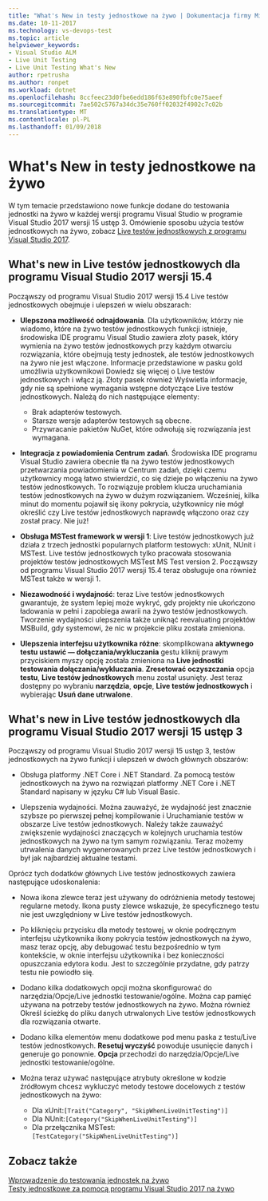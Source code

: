 ```yaml
---
title: "What's New in testy jednostkowe na żywo | Dokumentacja firmy Microsoft"
ms.date: 10-11-2017
ms.technology: vs-devops-test
ms.topic: article
helpviewer_keywords:
- Visual Studio ALM
- Live Unit Testing
- Live Unit Testing What's New
author: rpetrusha
ms.author: ronpet
ms.workload: dotnet
ms.openlocfilehash: 8ccfeec23d0fbe6edd186f63e890fbfc0e75aeef
ms.sourcegitcommit: 7ae502c5767a34dc35e760ff02032f4902c7c02b
ms.translationtype: MT
ms.contentlocale: pl-PL
ms.lasthandoff: 01/09/2018
---
```

# <a name="whats-new-in-live-unit-testing"></a>What's New in testy jednostkowe na żywo

W tym temacie przedstawiono nowe funkcje dodane do testowania jednostki na żywo w każdej wersji programu Visual Studio w programie Visual Studio 2017 wersji 15 ustęp 3. Omówienie sposobu użycia testów jednostkowych na żywo, zobacz [Live testów jednostkowych z programu Visual Studio 2017](live-unit-testing.md).

## <a name="whats-new-in-live-unit-testing-for-visual-studio-2017-version-154"></a>What's new in Live testów jednostkowych dla programu Visual Studio 2017 wersji 15.4

Począwszy od programu Visual Studio 2017 wersji 15.4 Live testów jednostkowych obejmuje i ulepszeń w wielu obszarach:

- **Ulepszona możliwość odnajdowania**. Dla użytkowników, którzy nie wiadomo, które na żywo testów jednostkowych funkcji istnieje, środowiska IDE programu Visual Studio zawiera złoty pasek, który wymienia na żywo testów jednostkowych przy każdym otwarciu rozwiązania, które obejmują testy jednostek, ale testów jednostkowych na żywo nie jest włączone. Informacje przedstawione w pasku gold umożliwia użytkownikowi Dowiedz się więcej o Live testów jednostkowych i włącz ją. Złoty pasek również Wyświetla informacje, gdy nie są spełnione wymagania wstępne dotyczące Live testów jednostkowych. Należą do nich następujące elementy:

   - Brak adapterów testowych.
   - Starsze wersje adapterów testowych są obecne.
   - Przywracanie pakietów NuGet, które odwołują się rozwiązania jest wymagana. 

- **Integracja z powiadomienia Centrum zadań**. Środowiska IDE programu Visual Studio zawiera obecnie tła na żywo testów jednostkowych przetwarzania powiadomienia w Centrum zadań, dzięki czemu użytkownicy mogą łatwo stwierdzić, co się dzieje po włączeniu na żywo testów jednostkowych. To rozwiązuje problem klucza uruchamiania testów jednostkowych na żywo w dużym rozwiązaniem. Wcześniej, kilka minut do momentu pojawił się ikony pokrycia, użytkownicy nie mógł określić czy Live testów jednostkowych naprawdę włączono oraz czy został pracy. Nie już!

- **Obsługa MSTest framework w wersji 1**: Live testów jednostkowych już działa z trzech jednostki popularnych platform testowych: xUnit, NUnit i MSTest. Live testów jednostkowych tylko pracowała stosowania projektów testów jednostkowych MSTest MS Test version 2. Począwszy od programu Visual Studio 2017 wersji 15.4 teraz obsługuje ona również MSTest także w wersji 1. 

- **Niezawodność i wydajność**: teraz Live testów jednostkowych gwarantuje, że system lepiej może wykryć, gdy projekty nie ukończono ładowania w pełni i zapobiega awarii na żywo testów jednostkowych. Tworzenie wydajności ulepszenia także uniknąć reevaluating projektów MSBuild, gdy systemowi, że nic w projekcie pliku została zmieniona.  

- **Ulepszenia interfejsu użytkownika różne**: skomplikowana **aktywnego testu ustawić — dołączania/wykluczania** gestu kliknij prawym przyciskiem myszy opcję została zmieniona na **Live jednostki testowania dołączania/wykluczania**. **Zresetować oczyszczania** opcja **testu**, **Live testów jednostkowych** menu został usunięty. Jest teraz dostępny po wybraniu **narzędzia**, **opcje**, **Live testów jednostkowych** i wybierając **Usuń dane utrwalone**.

## <a name="whats-new-in-live-unit-testing-for-visual-studio-2017-version-153"></a>What's new in Live testów jednostkowych dla programu Visual Studio 2017 wersji 15 ustęp 3

Począwszy od programu Visual Studio 2017 wersji 15 ustęp 3, testów jednostkowych na żywo funkcji i ulepszeń w dwóch głównych obszarów:

- Obsługa platformy .NET Core i .NET Standard. Za pomocą testów jednostkowych na żywo na rozwiązań platformy .NET Core i .NET Standard napisany w języku C# lub Visual Basic.
 
-  Ulepszenia wydajności. Można zauważyć, że wydajność jest znacznie szybsze po pierwszej pełnej kompilowanie i Uruchamianie testów w obszarze Live testów jednostkowych. Należy także zauważyć zwiększenie wydajności znaczących w kolejnych uruchamia testów jednostkowych na żywo na tym samym rozwiązaniu. Teraz możemy utrwalenia danych wygenerowanych przez Live testów jednostkowych i był jak najbardziej aktualne testami. 
 
Oprócz tych dodatków głównych Live testów jednostkowych zawiera następujące udoskonalenia: 

- Nowa ikona zlewce teraz jest używany do odróżnienia metody testowej regularne metody. Ikona pusty zlewce wskazuje, że specyficznego testu nie jest uwzględniony w Live testów jednostkowych. 

- Po kliknięciu przycisku dla metody testowej, w oknie podręcznym interfejsu użytkownika ikony pokrycia testów jednostkowych na żywo, masz teraz opcję, aby debugować testu bezpośrednio w tym kontekście, w oknie interfejsu użytkownika i bez konieczności opuszczania edytora kodu. Jest to szczególnie przydatne, gdy patrzy testu nie powiodło się.  

- Dodano kilka dodatkowych opcji można skonfigurować do narzędzia/Opcje/Live jednostki testowanie/ogólne. Można cap pamięć używana na potrzeby testów jednostkowych na żywo. Można również Określ ścieżkę do pliku danych utrwalonych Live testów jednostkowych dla rozwiązania otwarte. 

- Dodano kilka elementów menu dodatkowe pod menu paska z testu/Live testów jednostkowych. **Resetuj wyczyść** powoduje usunięcie danych i generuje go ponownie. **Opcja** przechodzi do narzędzia/Opcje/Live jednostki testowanie/ogólne.
  
- Można teraz używać następujące atrybuty określone w kodzie źródłowym chcesz wykluczyć metody testowe docelowych z testów jednostkowych na żywo:
   - Dla xUnit:`[Trait("Category", "SkipWhenLiveUnitTesting")]`
   - Dla NUnit:`[Category("SkipWhenLiveUnitTesting")]`
   - Dla przełącznika MSTest:`[TestCategory("SkipWhenLiveUnitTesting")]`

## <a name="see-also"></a>Zobacz także
[Wprowadzenie do testowania jednostek na żywo](live-unit-testing-intro.md)   
[Testy jednostkowe za pomocą programu Visual Studio 2017 na żywo](live-unit-testing.md)

